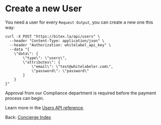 
# Create a new User

You need a user for every `Request Output`, you can create a new one this way: 

```
curl -X POST "https://bitex.la/api/users" \
  --header "Content-Type: application/json" \
  --header "Authorization: whitelabel_api_key" \
  --data "{
    \"data\": {
        \"type\": \"users\",
        \"attributes\": {
            \"email\": \"test@whitelabeler.com\",
            \"password\": \"password\"
        }
    }
}"
```

Approval from our Compliance department is required before the payment process can begin.

Learn more in the [Users API reference](https://developers.bitex.la/#86c5d36b-3f74-499f-817e-38f9a3d789ce).

<div class="footer-nav">
  <span>
    Back:
    <a href="/concierge/">Concierge Index</a>
  </span>
</div>